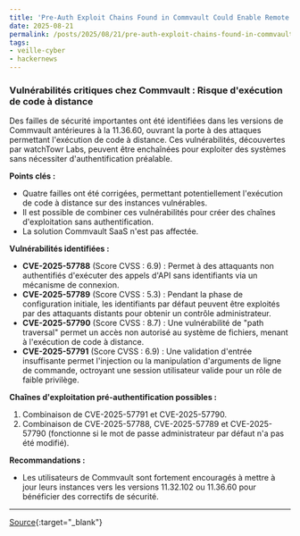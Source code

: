 ```yaml
---
title: 'Pre-Auth Exploit Chains Found in Commvault Could Enable Remote Code Execution Attacks'
date: 2025-08-21
permalink: /posts/2025/08/21/pre-auth-exploit-chains-found-in-commvault-could-enable-remote-code-execution-attacks/
tags:
- veille-cyber
- hackernews
---
```

### Vulnérabilités critiques chez Commvault : Risque d'exécution de code à distance

Des failles de sécurité importantes ont été identifiées dans les versions de Commvault antérieures à la 11.36.60, ouvrant la porte à des attaques permettant l'exécution de code à distance. Ces vulnérabilités, découvertes par watchTowr Labs, peuvent être enchaînées pour exploiter des systèmes sans nécessiter d'authentification préalable.

**Points clés :**

*   Quatre failles ont été corrigées, permettant potentiellement l'exécution de code à distance sur des instances vulnérables.
*   Il est possible de combiner ces vulnérabilités pour créer des chaînes d'exploitation sans authentification.
*   La solution Commvault SaaS n'est pas affectée.

**Vulnérabilités identifiées :**

*   **CVE-2025-57788** (Score CVSS : 6.9) : Permet à des attaquants non authentifiés d'exécuter des appels d'API sans identifiants via un mécanisme de connexion.
*   **CVE-2025-57789** (Score CVSS : 5.3) : Pendant la phase de configuration initiale, les identifiants par défaut peuvent être exploités par des attaquants distants pour obtenir un contrôle administrateur.
*   **CVE-2025-57790** (Score CVSS : 8.7) : Une vulnérabilité de "path traversal" permet un accès non autorisé au système de fichiers, menant à l'exécution de code à distance.
*   **CVE-2025-57791** (Score CVSS : 6.9) : Une validation d'entrée insuffisante permet l'injection ou la manipulation d'arguments de ligne de commande, octroyant une session utilisateur valide pour un rôle de faible privilège.

**Chaînes d'exploitation pré-authentification possibles :**

1.  Combinaison de CVE-2025-57791 et CVE-2025-57790.
2.  Combinaison de CVE-2025-57788, CVE-2025-57789 et CVE-2025-57790 (fonctionne si le mot de passe administrateur par défaut n'a pas été modifié).

**Recommandations :**

*   Les utilisateurs de Commvault sont fortement encouragés à mettre à jour leurs instances vers les versions 11.32.102 ou 11.36.60 pour bénéficier des correctifs de sécurité.

---
[Source](https://thehackernews.com/2025/08/pre-auth-exploit-chains-found-in.html){:target="_blank"}

